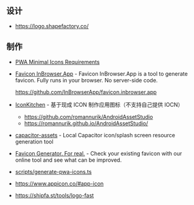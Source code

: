 ## 设计

- https://logo.shapefactory.co/

## 制作

- [PWA Minimal Icons Requirements](https://vite-pwa-org.netlify.app/assets-generator/)
- [Favicon InBrowser.App](https://favicon.inbrowser.app/) - Favicon InBrowser.App is a tool to generate favicon. Fully runs in your browser. No server-side code.

    https://github.com/InBrowserApp/favicon.inbrowser.app

- [IconKitchen](https://icon.kitchen/) - 基于现成 ICON 制作应用图标（不支持自己提供 IOCN）

    - https://github.com/romannurik/AndroidAssetStudio
    - https://romannurik.github.io/AndroidAssetStudio/

- [capacitor-assets](https://github.com/ionic-team/capacitor-assets) - Local Capacitor icon/splash screen resource generation tool
- [Favicon Generator. For real.](https://realfavicongenerator.net/) - Check your existing favicon with our online tool and see what can be improved.
- [scripts/generate-pwa-icons.ts](https://github.com/elk-zone/elk/blob/main/scripts/generate-pwa-icons.ts)
- https://www.appicon.co/#app-icon
- https://shipfa.st/tools/logo-fast
